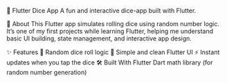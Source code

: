 🎲 Flutter Dice App
A fun and interactive dice-app built with Flutter.

📖 About
This Flutter app simulates rolling dice using random number logic.
It’s one of my first projects while learning Flutter, helping me understand basic UI building, state management, and interactive app design.

✨ Features
🎲 Random dice roll logic
📱 Simple and clean Flutter UI
⚡ Instant updates when you tap the dice
🛠 Built With
Flutter
Dart
math library (for random number generation)
